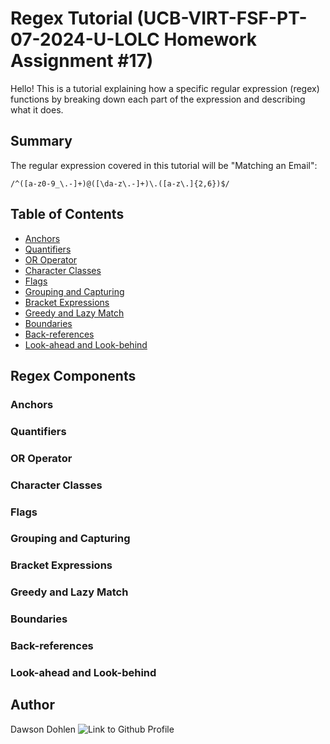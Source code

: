 # Regex Tutorial (UCB-VIRT-FSF-PT-07-2024-U-LOLC Homework Assignment #17)

Hello! This is a tutorial explaining how a specific regular expression (regex) functions by breaking down each part of the expression and describing what it does.

## Summary

The regular expression covered in this tutorial will be "Matching an Email":

```/^([a-z0-9_\.-]+)@([\da-z\.-]+)\.([a-z\.]{2,6})$/```

## Table of Contents

- [Anchors](#anchors)
- [Quantifiers](#quantifiers)
- [OR Operator](#or-operator)
- [Character Classes](#character-classes)
- [Flags](#flags)
- [Grouping and Capturing](#grouping-and-capturing)
- [Bracket Expressions](#bracket-expressions)
- [Greedy and Lazy Match](#greedy-and-lazy-match)
- [Boundaries](#boundaries)
- [Back-references](#back-references)
- [Look-ahead and Look-behind](#look-ahead-and-look-behind)

## Regex Components

### Anchors

### Quantifiers

### OR Operator

### Character Classes

### Flags

### Grouping and Capturing

### Bracket Expressions

### Greedy and Lazy Match

### Boundaries

### Back-references

### Look-ahead and Look-behind

## Author

Dawson Dohlen
![Link to Github Profile](https://www.github.com/dawsofd)

